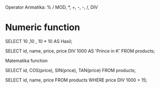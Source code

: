 Operator Arimatika:
    % / MOD, *, +, -, -, /, DIV

# Numeric function
SELECT 10 ,10 , 10 * 10 AS Hasil;

SELECT id, name, price, price DIV 1000 AS 'Prince in K' FROM products;

Matematika function

SELECT id, COS(price), SIN(price), TAN(price) FROM products;

SELECT id, name, price FROM products WHERE price DIV 1000 > 15;

